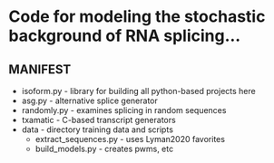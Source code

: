 # Code for modeling the stochastic background of RNA splicing...

## MANIFEST ##

+ isoform.py - library for building all python-based projects here
+ asg.py - alternative splice generator
+ randomly.py - examines splicing in random sequences
+ txamatic - C-based transcript generators
+ data - directory training data and scripts
	+ extract_sequences.py - uses Lyman2020 favorites
	+ build_models.py - creates pwms, etc

